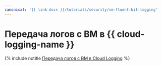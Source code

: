 ```yaml
---
canonical: '{{ link-docs }}/tutorials/security/vm-fluent-bit-logging'
---
```


# Передача логов с ВМ в {{ cloud-logging-name }}

{% include notitle [Передача логов с ВМ в Cloud Logging](../../_tutorials/security/vm-fluent-bit-logging.md) %}